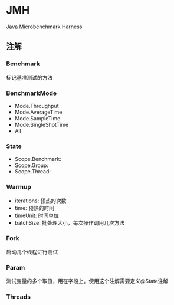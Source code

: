 # JMH
Java Microbenchmark Harness

## 注解

### Benchmark
标记基准测试的方法

### BenchmarkMode
- Mode.Throughput
- Mode.AverageTime
- Mode.SampleTime
- Mode.SingleShotTime
- All

### State

- Scope.Benchmark:
- Scope.Group:
- Scope.Thread:

### Warmup
- iterations: 预热的次数
- time: 预热的时间
- timeUnit: 时间单位
- batchSize: 批处理大小，每次操作调用几次方法


### Fork
启动几个线程进行测试

### Param
测试变量的多个取值，用在字段上。使用这个注解需要定义@State注解

### Threads


